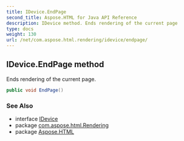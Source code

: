 ```yaml
---
title: IDevice.EndPage
second_title: Aspose.HTML for Java API Reference
description: IDevice method. Ends rendering of the current page
type: docs
weight: 130
url: /net/com.aspose.html.rendering/idevice/endpage/
---
```

## IDevice.EndPage method

Ends rendering of the current page.

```java
public void EndPage()
```

### See Also

* interface [IDevice](../)
* package [com.aspose.html.Rendering](../../idevice/)
* package [Aspose.HTML](../../../)
